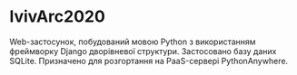 # lvivArc2020
Web-застосунок, побудований мовою Python з використанням фреймворку Django
дворівневої структури. Застосовано базу даних SQLite.
Призначено для розгортання на PaaS-сервері PythonAnywhere.
